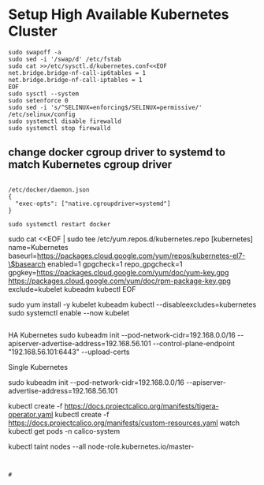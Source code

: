 
# Setup High Available Kubernetes Cluster 


```
sudo swapoff -a
sudo sed -i '/swap/d' /etc/fstab
sudo cat >>/etc/sysctl.d/kubernetes.conf<<EOF
net.bridge.bridge-nf-call-ip6tables = 1
net.bridge.bridge-nf-call-iptables = 1
EOF
sudo sysctl --system
sudo setenforce 0
sudo sed -i 's/^SELINUX=enforcing$/SELINUX=permissive/' /etc/selinux/config
sudo systemctl disable firewalld
sudo systemctl stop firewalld
```

## change docker cgroup driver to systemd to match Kubernetes cgroup driver

```

/etc/docker/daemon.json
{
  "exec-opts": ["native.cgroupdriver=systemd"]
}

sudo systemctl restart docker
```
sudo cat <<EOF | sudo tee /etc/yum.repos.d/kubernetes.repo
[kubernetes]
name=Kubernetes
baseurl=https://packages.cloud.google.com/yum/repos/kubernetes-el7-\$basearch
enabled=1
gpgcheck=1
repo_gpgcheck=1
gpgkey=https://packages.cloud.google.com/yum/doc/yum-key.gpg https://packages.cloud.google.com/yum/doc/rpm-package-key.gpg
exclude=kubelet kubeadm kubectl
EOF

sudo yum install -y kubelet kubeadm kubectl --disableexcludes=kubernetes
sudo systemctl enable --now kubelet

```

```

HA Kubernetes
sudo kubeadm init --pod-network-cidr=192.168.0.0/16 --apiserver-advertise-address=192.168.56.101 --control-plane-endpoint "192.168.56.101:6443" --upload-certs 

Single Kubernetes

sudo kubeadm init --pod-network-cidr=192.168.0.0/16 --apiserver-advertise-address=192.168.56.101

kubectl create -f https://docs.projectcalico.org/manifests/tigera-operator.yaml
kubectl create -f https://docs.projectcalico.org/manifests/custom-resources.yaml
watch kubectl get pods -n calico-system


kubectl taint nodes --all node-role.kubernetes.io/master-

```


# 

